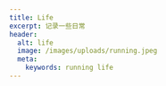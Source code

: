 ```yaml
---
title: Life
excerpt: 记录一些日常
header:
  alt: life
  image: /images/uploads/running.jpeg
  meta:
    keywords: running life
---
```


